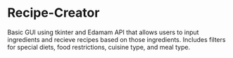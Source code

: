 # Recipe-Creator
 Basic GUI using tkinter and Edamam API that allows users to input ingredients and recieve recipes based on those ingredients.
 Includes filters for special diets, food restrictions, cuisine type, and meal type.

